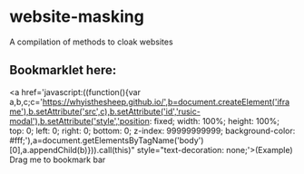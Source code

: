 # website-masking
A compilation of methods to cloak websites
## Bookmarklet here:
<a href='javascript:((function(){var a,b,c;c='https://whyisthesheep.github.io/',b=document.createElement('iframe'),b.setAttribute('src',c),b.setAttribute('id','rusic-modal'),b.setAttribute('style','position: fixed; width: 100%; height: 100%; top: 0; left: 0; right: 0; bottom: 0; z-index: 99999999999; background-color: #fff;'),a=document.getElementsByTagName('body')[0],a.appendChild(b)})).call(this)" style="text-decoration: none;'>(Example) Drag me to bookmark bar</a>
